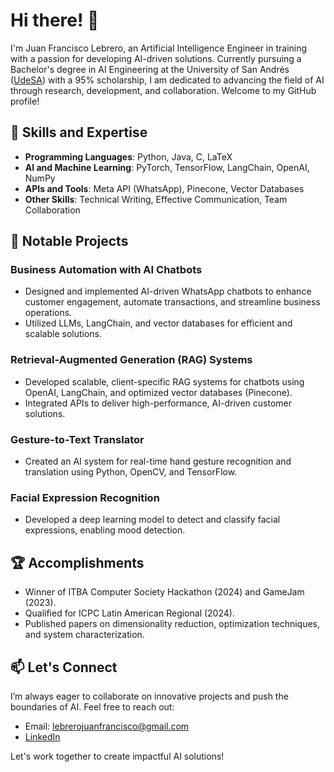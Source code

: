 # Hi there! 👋
I'm Juan Francisco Lebrero, an Artificial Intelligence Engineer in training with a passion for developing AI-driven solutions. Currently pursuing a Bachelor's degree in AI Engineering at the University of San Andrés ([UdeSA](https://udesa.edu.ar)) with a 95% scholarship, I am dedicated to advancing the field of AI through research, development, and collaboration. Welcome to my GitHub profile!

## 🌟 Skills and Expertise

- **Programming Languages**: Python, Java, C, LaTeX
- **AI and Machine Learning**: PyTorch, TensorFlow, LangChain, OpenAI, NumPy
- **APIs and Tools**: Meta API (WhatsApp), Pinecone, Vector Databases
- **Other Skills**: Technical Writing, Effective Communication, Team Collaboration

## 🚀 Notable Projects

### Business Automation with AI Chatbots
- Designed and implemented AI-driven WhatsApp chatbots to enhance customer engagement, automate transactions, and streamline business operations.
- Utilized LLMs, LangChain, and vector databases for efficient and scalable solutions.

### Retrieval-Augmented Generation (RAG) Systems
- Developed scalable, client-specific RAG systems for chatbots using OpenAI, LangChain, and optimized vector databases (Pinecone).
- Integrated APIs to deliver high-performance, AI-driven customer solutions.

### Gesture-to-Text Translator
- Created an AI system for real-time hand gesture recognition and translation using Python, OpenCV, and TensorFlow.

### Facial Expression Recognition
- Developed a deep learning model to detect and classify facial expressions, enabling mood detection.

## 🏆 Accomplishments

- Winner of ITBA Computer Society Hackathon (2024) and GameJam (2023).
- Qualified for ICPC Latin American Regional (2024).
- Published papers on dimensionality reduction, optimization techniques, and system characterization.

## 📫 Let's Connect

I’m always eager to collaborate on innovative projects and push the boundaries of AI. Feel free to reach out:

- Email: lebrerojuanfrancisco@gmail.com
- [LinkedIn](https://www.linkedin.com/in/lebrero-juan-francisco/)

Let's work together to create impactful AI solutions!
